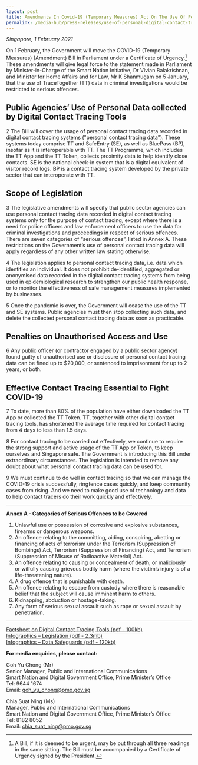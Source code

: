 ```yaml
---
layout: post
title: Amendments In Covid-19 (Temporary Measures) Act On The Use Of Personal Digital Contact Tracing Data
permalink: /media-hub/press-releases/use-of-personal-digital-contact-tracing-data
---
```


_Singapore, 1 February 2021_

On 1 February, the Government will move the COVID-19 (Temporary Measures) (Amendment) Bill in Parliament under a Certificate of Urgency.[^1] These amendments will give legal force to the statement made in Parliament by Minister-in-Charge of the Smart Nation Initiative, Dr Vivian Balakrishnan, and Minister for Home Affairs and for Law, Mr K Shanmugam on 5 January, that the use of TraceTogether (TT) data in criminal investigations would be restricted to serious offences.

## Public Agencies’ Use of Personal Data collected by Digital Contact Tracing Tools

2 The Bill will cover the usage of personal contact tracing data recorded in digital contact tracing systems ("personal contact tracing data"). These systems today comprise TT and SafeEntry (SE), as well as BluePass (BP), insofar as it is interoperable with TT. The TT Programme, which includes the TT App and the TT Token, collects proximity data to help identify close contacts. SE is the national check-in system that is a digital equivalent of visitor record logs. BP is a contact tracing system developed by the private sector that can interoperate with TT.

## Scope of Legislation

3 The legislative amendments will specify that public sector agencies can use personal contact tracing data recorded in digital contact tracing systems only for the purpose of contact tracing, except where there is a need for police officers and law enforcement officers to use the data for criminal investigations and proceedings in respect of serious offences. There are seven categories of “serious offences”, listed in Annex A. These restrictions on the Government’s use of personal contact tracing data will apply regardless of any other written law stating otherwise.

4 The legislation applies to personal contact tracing data, i.e. data which identifies an individual. It does not prohibit de-identified, aggregated or anonymised data recorded in the digital contact tracing systems from being used in epidemiological research to strengthen our public health response, or to monitor the effectiveness of safe management measures implemented by businesses.

5 Once the pandemic is over, the Government will cease the use of the TT and SE systems. Public agencies must then stop collecting such data, and delete the collected personal contact tracing data as soon as practicable.

## Penalties on Unauthorised Access and Use

6 Any public officer (or contractor engaged by a public sector agency) found guilty of unauthorised use or disclosure of personal contact tracing data can be fined up to $20,000, or sentenced to imprisonment for up to 2 years, or both.

## Effective Contact Tracing Essential to Fight COVID-19

7 To date, more than 80% of the population have either downloaded the TT App or collected the TT Token. TT, together with other digital contact tracing tools, has shortened the average time required for contact tracing from 4 days to less than 1.5 days.

8 For contact tracing to be carried out effectively, we continue to require the strong support and active usage of the TT App or Token, to keep ourselves and Singapore safe. The Government is introducing this Bill under extraordinary circumstances. The legislation is intended to remove any doubt about what personal contact tracing data can be used for.

9 We must continue to do well in contact tracing so that we can manage the COVID-19 crisis successfully, ringfence cases quickly, and keep community cases from rising. And we need to make good use of technology and data to help contact tracers do their work quickly and effectively.

---

**Annex A - Categories of Serious Offences to be Covered**

1. Unlawful use or possession of corrosive and explosive substances, firearms or dangerous weapons.
2. An offence relating to the committing, aiding, conspiring, abetting or financing of acts of terrorism under the Terrorism (Suppression of Bombings) Act, Terrorism (Suppression of Financing) Act, and Terrorism (Suppression of Misuse of Radioactive Material) Act.
3. An offence relating to causing or concealment of death, or maliciously or wilfully causing grievous bodily harm (where the victim’s injury is of a life-threatening nature).
4. A drug offence that is punishable with death.
5. An offence relating to escape from custody where there is reasonable belief that the subject will cause imminent harm to others.
6. Kidnapping, abduction or hostage-taking.
7. Any form of serious sexual assault such as rape or sexual assault by penetration.

---
[Factsheet on Digital Contact Tracing Tools (pdf - 100kb)](/files/press-releases/2021/factsheet-on-digital-contact-tracing-tools-1-feb.pdf)  
[Infographics – Legislation (pdf - 2.3mb)](/files/press-releases/2021/tt-data-legislation-infographic.pdf)  
[Infographics – Data Safeguards (pdf - 120kb)](/files/press-releases/2021/data-safeguard-infographic.pdf)

**For media enquiries, please contact:**

Goh Yu Chong (Mr)<br>
Senior Manager, Public and International Communications<br>
Smart Nation and Digital Government Office, Prime Minister’s Office<br>
Tel: 9644 1674<br>
Email: [goh_yu_chong@pmo.gov.sg](mailto:goh_yu_chong@pmo.gov.sg)

Chia Suat Ning (Ms)<br>
Manager, Public and International Communications<br>
Smart Nation and Digital Government Office, Prime Minister’s Office<br>
Tel: 8182 8052<br>
Email: [chia_suat_ning@pmo.gov.sg](mailto:chia_suat_ning@pmo.gov.sg)

[^1]:  A Bill, if it is deemed to be urgent, may be put through all three readings in the same sitting. The Bill must be accompanied by a Certificate of Urgency signed by the President.
